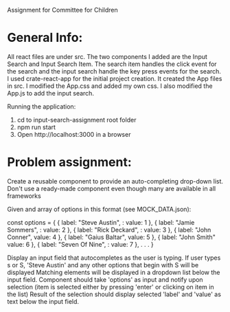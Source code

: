 Assignment for Committee for Children

General Info:
===================

All react files are under src. The two components I added are the Input Search and Input Search Item. The search item handles the click event for the search and the input search handle the key press events for the search. I used crate-react-app for the initial project creation. It created the App files in src. I modified the App.css and added my own css. I also modified the App.js to add the input search. 

Running the application: 
1. cd to input-search-assignment root folder
2. npm run start
3. Open http://localhost:3000 in a browser

Problem assignment:
===================
Create a reusable component to provide an auto-completing drop-down list.
Don't use a ready-made component even though many are available in all frameworks
 
Given and array of options in this format (see MOCK_DATA.json):
 
const options = {
    { label: "Steve Austin", : value: 1 },
    { label: "Jamie Sommers", : value: 2 },
    { label: "Rick Deckard", : value: 3 },
    { label: "John Conner", value: 4 },
    { label: "Gaius Baltar", value: 5 },
    { label: "John Smith" value: 6 },
    { label: "Seven Of Nine", : value: 7 },
    .
    .
    .
}
 
Display an input field that autocompletes as the user is typing.
    If user types s or S, 'Steve Austin' and any other options that begin with S will be displayed
Matching elements will be displayed in a dropdown list below the input field.
Component should take 'options' as input and notify upon selection
  (item is selected either by pressing 'enter' or clicking on item in the list)
Result of the selection should display selected 'label' and 'value' as text below the input field.